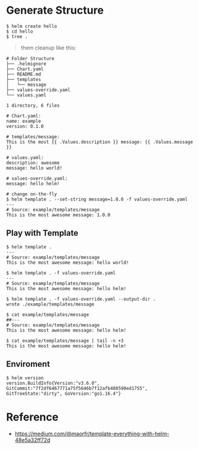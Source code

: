 # Generate Structure

```shell
$ helm create hello
$ cd hello
$ tree .
```

> them cleanup like this:

```shell
# Folder Structure
├── .helmignore
├── Chart.yaml
├── README.md
├── templates
│   └── message
├── values-override.yaml
└── values.yaml

1 directory, 6 files

# Chart.yaml:
name: example
version: 0.1.0

# templates/message:
This is the most {{ .Values.description }} message: {{ .Values.message }}

# values.yaml:
description: awesome
message: hello world!

# values-override.yaml:
message: hello helm!

# change on-the-fly
$ helm template . --set-string message=1.0.0 -f values-override.yaml
---
# Source: example/templates/message
This is the most awesome message: 1.0.0
```



## Play with Template

```shell
$ helm template .
---
# Source: example/templates/message
This is the most awesome message: hello world!

$ helm template . -f values-override.yaml
---
# Source: example/templates/message
This is the most awesome message: hello helm!

$ helm template . -f values-override.yaml --output-dir .
wrote ./example/templates/message

$ cat example/templates/message 
##---
# Source: example/templates/message
This is the most awesome message: hello helm!

$ cat example/templates/message | tail -n +3
This is the most awesome message: hello helm!
```



## Enviroment

```shell
$ helm version
version.BuildInfo{Version:"v3.6.0", GitCommit:"7f2df6467771a75f5646b7f12afb408590ed1755", GitTreeState:"dirty", GoVersion:"go1.16.4"}
```



# Reference

* https://medium.com/@maorfr/template-everything-with-helm-48e5a32ff72d